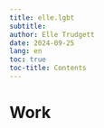 ```yaml
---
title: elle.lgbt
subtitle: 
author: Elle Trudgett
date: 2024-09-25
lang: en
toc: true
toc-title: Contents
---
```


# Work